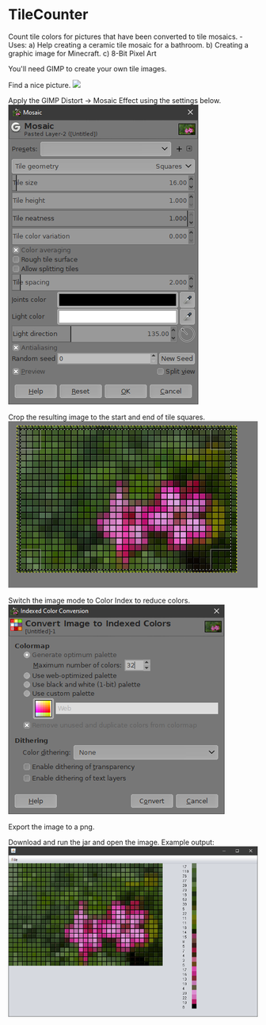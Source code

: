 # TileCounter
Count tile colors for pictures that have been converted to tile mosaics. - Uses: a) Help creating a ceramic tile mosaic for a bathroom. b) Creating a graphic image for Minecraft. c) 8-Bit Pixel Art

You'll need GIMP to create your own tile images.

Find a nice picture.
![](https://media-cdn.tripadvisor.com/media/photo-s/05/ad/71/05/couples-tower-isle.jpg)

Apply the GIMP Distort -> Mosaic Effect using the settings below.
![](https://raw.githubusercontent.com/Madengineer667/TileCounter/master/GIMPDistortSetting.png)

Crop the resulting image to the start and end of tile squares.
![](https://raw.githubusercontent.com/Madengineer667/TileCounter/master/CropToTileStartEnd.png)

Switch the image mode to Color Index to reduce colors.
![](https://raw.githubusercontent.com/Madengineer667/TileCounter/master/SwitchToIndexed.png)

Export the image to a png.

Download and run the jar and open the image.
Example output:
![](https://raw.githubusercontent.com/Madengineer667/TileCounter/master/OutputSample.png)




